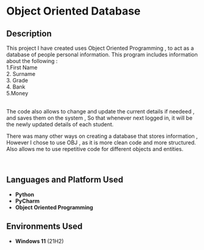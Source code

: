 <h1> Object Oriented Database  </h1>


<h2>Description</h2>
This project I have created uses Object Oriented Programming , to act as a database of people personal information. This program includes information about the following :<br>
1.First Name<br>
2. Surname<br>
3. Grade<br>
4. Bank<br>
5.Money <br><br>

The code also allows to change and update the current details if needeed , and saves them on the system , So that whenever next logged in, it will be the newly updated details of each student.

There was many other ways on creating a database that stores information , However I chose to use OBJ , as it is more clean code and more structured. Also allows me to use repetitive code for different objects and entities. 

<br />


<h2>Languages and Platform Used</h2>

- <b>Python</b> 
- <b>PyCharm</b>
- <b> Object Oriented Programming </b>

<h2>Environments Used </h2>

- <b>Windows 11</b> (21H2)


